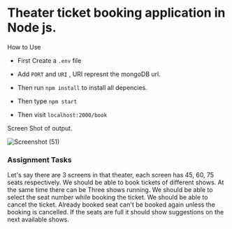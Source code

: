 # Theater ticket booking application in Node js.

How to Use 

* First Create a ```.env``` file
* Add ```PORT``` and ```URI``` , URI represnt the mongoDB url.
* Then run ```npm install``` to install all depencies.
* Then type ``` npm start ```

* Then visit ``` localhost:2000/book ```

Screen Shot of output.

![Screenshot (51)](https://user-images.githubusercontent.com/64978605/222412708-0f97974c-4e3a-445b-9752-b3b97e8c55a5.png)


### Assignment Tasks

Let's say there are 3 screens in that theater, each screen has 45, 60, 75 seats respectively. 
We should be able to book tickets of different shows. 
At the same time there can be Three shows running. 
We should be able to select the seat number while booking the ticket. 
We should be able to cancel the ticket. 
Already booked seat can't be booked again unless the booking is cancelled. 
If the seats are full it should show suggestions on the next available shows. 

